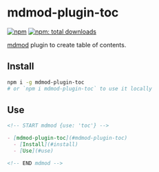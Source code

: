 # mdmod-plugin-toc

[![npm](https://flat.badgen.net/npm/v/mdmod-plugin-toc)][npm-url]
[![npm: total downloads](https://flat.badgen.net/npm/dt/mdmod-plugin-toc)][npm-url]

[npm-url]: https://npmjs.org/package/mdmod-plugin-toc

[mdmod](https://github.com/uetchy/mdmod) plugin to create table of contents.

## Install

```bash
npm i -g mdmod-plugin-toc
# or `npm i mdmod-plugin-toc` to use it locally
```

## Use

```md
<!-- START mdmod {use: 'toc'} -->

- [mdmod-plugin-toc](#mdmod-plugin-toc)
  - [Install](#install)
  - [Use](#use)

<!-- END mdmod -->
```
